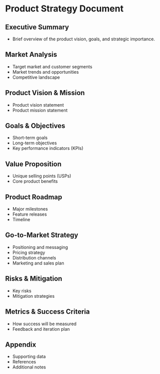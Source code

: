 # Product Strategy Document

## Executive Summary
- Brief overview of the product vision, goals, and strategic importance.

## Market Analysis
- Target market and customer segments
- Market trends and opportunities
- Competitive landscape

## Product Vision & Mission
- Product vision statement
- Product mission statement

## Goals & Objectives
- Short-term goals
- Long-term objectives
- Key performance indicators (KPIs)

## Value Proposition
- Unique selling points (USPs)
- Core product benefits

## Product Roadmap
- Major milestones
- Feature releases
- Timeline

## Go-to-Market Strategy
- Positioning and messaging
- Pricing strategy
- Distribution channels
- Marketing and sales plan

## Risks & Mitigation
- Key risks
- Mitigation strategies

## Metrics & Success Criteria
- How success will be measured
- Feedback and iteration plan

## Appendix
- Supporting data
- References
- Additional notes
